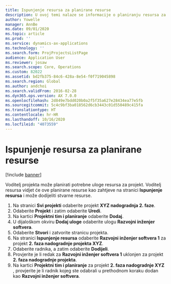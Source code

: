 ```yaml
---
title: Ispunjenje resursa za planirane resurse
description: U ovoj temi nalaze se informacije o planiranju resursa za projekt.
author: Yowelle
manager: AnnBe
ms.date: 09/01/2020
ms.topic: article
ms.prod: ''
ms.service: dynamics-ax-applications
ms.technology: ''
ms.search.form: ProjProjectsListPage
audience: Application User
ms.reviewer: josaw
ms.search.scope: Core, Operations
ms.custom: 82022
ms.assetid: bd2fb375-84c6-428a-8e54-f0f719045898
ms.search.region: Global
ms.author: andchoi
ms.search.validFrom: 2016-02-28
ms.dyn365.ops.version: AX 7.0.0
ms.openlocfilehash: 2d849e7bdd020b0a2f5f35a627e28434ea77e5fb
ms.sourcegitcommit: 5c4c9bf3ba018562d6cb3443c01d550489c415fa
ms.translationtype: HT
ms.contentlocale: hr-HR
ms.lasthandoff: 10/16/2020
ms.locfileid: "4073559"
---
```

# <a name="resource-fulfillment-for-planned-resources"></a>Ispunjenje resursa za planirane resurse

[!include [banner](../includes/banner.md)]

Voditelj projekta može planirati potrebne uloge resursa za projekt. Voditelj resursa vidjet će ove planirane resurse kao zahtjeve na stranici **Ispunjenje resursa** i može dodijeliti stvarne resurse.

1. Na stranici **Svi projekti** odaberite projekt **XYZ nadogradnja 2. faze**.
2. Odaberite **Projekt** i zatim odaberite **Uredi**.
3. Na kartici **Projektni tim i planiranje** odaberite **Dodaj**.
4. U dijaloškom okviru **Dodaj uloge** odaberite ulogu **Razvojni inženjer softvera**.
5. Odaberite **Stvori** i zatvorite stranicu projekta.
6. Na stranici **Ispunjenje resursa** odaberite **Razvojni inženjer softvera 1** za projekt **2. faza nadogradnje projekta XYZ**.
7. Odaberite radnika, a zatim odaberite **Dodijeli**.
8. Provjerite je li redak za **Razvojni inženjer softvera 1** uklonjen za projekt **2. faza nadogradnje projekta**.
9. Na kartici **Projektni tim i planiranje** za projekt **2. faza nadogradnje XYZ** , provjerite je li radnik kojeg ste odabrali u prethodnom koraku dodan kao **Razvojni inženjer softvera**.
